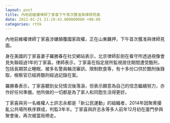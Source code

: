 ```yaml
---
layout: post
title: 內地前維權律師丁家喜下午首次獲准與律師見面
date: 2021-01-21 21:19:43.000000000 +08:00
categories: rthk
---
```


內地前維權律師丁家喜涉嫌顛覆國家政權，正在山東羈押，下午首次獲准與律師見面。

身在美國的丁家喜妻子羅勝春在社交網站表示，北京律師彭劍在看守所透過視像會見失聯超過1年的丁家喜。律師表示，丁家喜在指定居所監視居住期間遭受酷刑，包括長期禁止睡眠、被多名警員輪流審訊、限制飲食等，有十多份口供於酷刑後錄取，檢察官已經將酷刑經過記錄在案。

羅勝春表示，丁家喜聽到女兒情況後落淚，但表示願意為自己的信念繼續努力，亦作好任何準備，他所做的一切都是為了家人和同胞生活得更好。

丁家喜與另一名維權人士許志永都是「新公民運動」的組織者，2014年因聚衆擾亂公共場所秩序罪成，判監3年半。丁家喜與許志永等多人前年12月初在廈門參與聚會後，再次被當局帶走。
